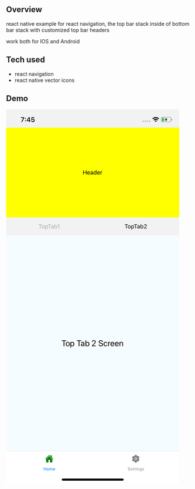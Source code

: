 ## Overview

react native example for react navigation, the top bar stack inside of bottom bar stack with customized top bar headers

work both for IOS and Android

## Tech used

- react navigation
- react native vector icons

## Demo
<img src="./demo/Simulator%20Screen%20Shot%20-%20iPhone%2011%20-%202020-11-23%20at%2019.45.07.png?raw=true">

